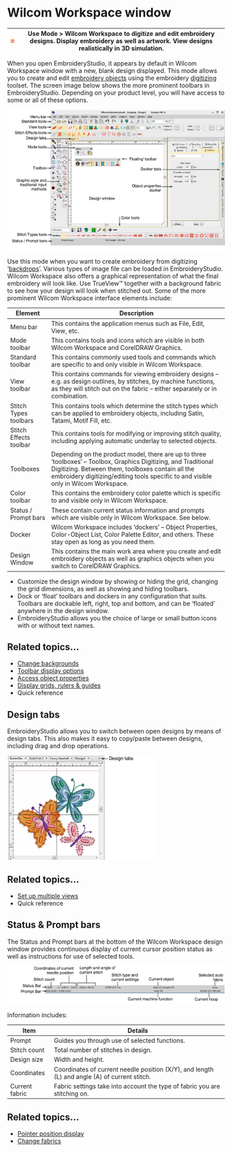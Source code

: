 # Wilcom Workspace window

| ![SwitchToWilcom.png](assets/SwitchToWilcom.png) | Use Mode > Wilcom Workspace to digitize and edit embroidery designs. Display embroidery as well as artwork. View designs realistically in 3D simulation. |
| ------------------------------------------------ | -------------------------------------------------------------------------------------------------------------------------------------------------------- |

When you open EmbroideryStudio, it appears by default in Wilcom Workspace window with a new, blank design displayed. This mode allows you to create and edit [embroidery objects](../../glossary/glossary) using the embroidery [digitizing](../../glossary/glossary) toolset. The screen image below shows the more prominent toolbars in EmbroideryStudio. Depending on your product level, you will have access to some or all of these options.

![EmbStudioDecorationMode.png](assets/EmbStudioDecorationMode.png)

Use this mode when you want to create embroidery from digitizing ‘[backdrops](../../glossary/glossary)’. Various types of image file can be loaded in EmbroideryStudio. Wilcom Workspace also offers a graphical representation of what the final embroidery will look like. Use TrueView™ together with a background fabric to see how your design will look when stitched out. Some of the more prominent Wilcom Workspace interface elements include:

| Element                | Description                                                                                                                                                                                                                                                 |
| ---------------------- | ----------------------------------------------------------------------------------------------------------------------------------------------------------------------------------------------------------------------------------------------------------- |
| Menu bar               | This contains the application menus such as File, Edit, View, etc.                                                                                                                                                                                          |
| Mode toolbar           | This contains tools and icons which are visible in both Wilcom Workspace and CorelDRAW Graphics.                                                                                                                                                            |
| Standard toolbar       | This contains commonly used tools and commands which are specific to and only visible in Wilcom Workspace.                                                                                                                                                  |
| View toolbar           | This contains commands for viewing embroidery designs – e.g. as design outlines, by stitches, by machine functions, as they will stitch out on the fabric – either separately or in combination.                                                            |
| Stitch Types toolbars  | This contains tools which determine the stitch types which can be applied to embroidery objects, including Satin, Tatami, Motif Fill, etc.                                                                                                                  |
| Stitch Effects toolbar | This contains tools for modifying or improving stitch quality, including applying automatic underlay to selected objects.                                                                                                                                   |
| Toolboxes              | Depending on the product model, there are up to three ‘toolboxes’ – Toolbox, Graphics Digitizing, and Traditional Digitizing. Between them, toolboxes contain all the embroidery digitizing/editing tools specific to and visible only in Wilcom Workspace. |
| Color toolbar          | This contains the embroidery color palette which is specific to and visible only in Wilcom Workspace.                                                                                                                                                       |
| Status / Prompt bars   | These contain current status information and prompts which are visible only in Wilcom Workspace. See below.                                                                                                                                                 |
| Docker                 | Wilcom Workspace includes ‘dockers’ – Object Properties, Color-Object List, Color Palette Editor, and others. These stay open as long as you need them.                                                                                                     |
| Design Window          | This contains the main work area where you create and edit embroidery objects as well as graphics objects when you switch to CorelDRAW Graphics.                                                                                                            |

- Customize the design window by showing or hiding the grid, changing the grid dimensions, as well as showing and hiding toolbars.
- Dock or ‘float’ toolbars and dockers in any configuration that suits. Toolbars are dockable left, right, top and bottom, and can be ‘floated’ anywhere in the design window.
- EmbroideryStudio allows you the choice of large or small button icons with or without text names.

## Related topics...

- [Change backgrounds](../view/Change_backgrounds)
- [Toolbar display options](../../Setup/settings/Toolbar_display_options)
- [Access object properties](Access_object_properties)
- [Display grids, rulers & guides](Display_grids_rulers_guides)
- Quick reference

## Design tabs

EmbroideryStudio allows you to switch between open designs by means of design tabs. This also makes it easy to copy/paste between designs, including drag and drop operations.

![basics00008.png](assets/basics00008.png)

## Related topics...

- [Set up multiple views](../view/Set_up_multiple_views)
- Quick reference

## Status & Prompt bars

The Status and Prompt bars at the bottom of the Wilcom Workspace design window provides continuous display of current cursor position status as well as instructions for use of selected tools.

![StatusPromptBar.png](assets/StatusPromptBar.png)

Information includes:

| Item           | Details                                                                                       |
| -------------- | --------------------------------------------------------------------------------------------- |
| Prompt         | Guides you through use of selected functions.                                                 |
| Stitch count   | Total number of stitches in design.                                                           |
| Design size    | Width and height.                                                                             |
| Coordinates    | Coordinates of current needle position (X/Y), and length (L) and angle (A) of current stitch. |
| Current fabric | Fabric settings take into account the type of fabric you are stitching on.                    |

## Related topics...

- [Pointer position display](../../Setup/settings/Pointer_position_display)
- [Change fabrics](../../Digitizing/properties/Change_fabrics)
